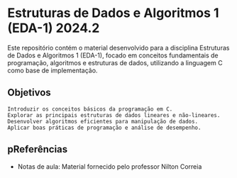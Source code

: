 # Estruturas de Dados e Algoritmos 1 (EDA-1) 2024.2

Este repositório contém o material desenvolvido para a disciplina Estruturas de Dados e Algoritmos 1 (EDA-1), focado em conceitos fundamentais de programação, algoritmos e estruturas de dados, utilizando a linguagem C como base de implementação.

## Objetivos

    Introduzir os conceitos básicos da programação em C.
    Explorar as principais estruturas de dados lineares e não-lineares.
    Desenvolver algoritmos eficientes para manipulação de dados.
    Aplicar boas práticas de programação e análise de desempenho.

## pReferências

* Notas de aula: Material fornecido pelo professor Nilton Correia
